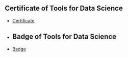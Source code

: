 ## Certificate of Tools for Data Science
* [Certificate](https://www.coursera.org/account/accomplishments/verify/T7NTBHMXFEYZ)
* ## Badge of Tools for Data Science
* [Badge](https://www.credly.com/badges/f9abfdbd-24f4-4c65-934a-784f6b69fdd1)
